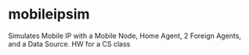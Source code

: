 # mobileipsim
Simulates Mobile IP with a Mobile Node, Home Agent, 2 Foreign Agents, and a Data Source. HW for a CS class
